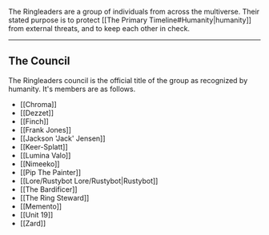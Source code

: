 The Ringleaders are a group of individuals from across the multiverse. Their stated purpose is to protect [[The Primary Timeline#Humanity|humanity]] from external threats, and to keep each other in check.

---
## The Council

The Ringleaders council is the official title of the group as recognized by humanity. It's members are as follows.
- [[Chroma]]
- [[Dezzet]]
- [[Finch]]
- [[Frank Jones]]
- [[Jackson 'Jack' Jensen]]
- [[Keer-Splatt]]
- [[Lumina Valo]]
- [[Nimeeko]]
- [[Pip The Painter]]
- [[Lore/Rustybot Lore/Rustybot|Rustybot]]
- [[The Bardificer]]
- [[The Ring Steward]]
- [[Memento]]
- [[Unit 19]]
- [[Zard]]